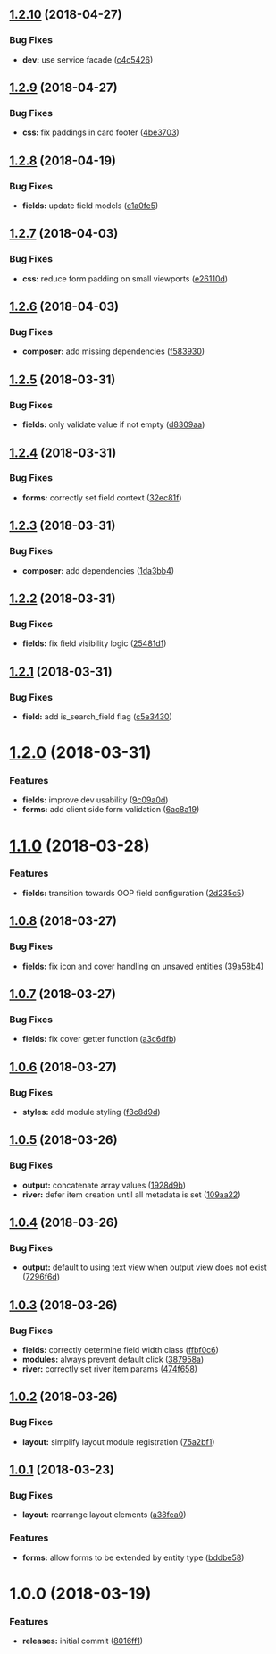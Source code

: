 <a name="1.2.10"></a>
## [1.2.10](https://github.com/hypeJunctionPro/Elgg3-hypePost/compare/1.2.9...1.2.10) (2018-04-27)


### Bug Fixes

* **dev:** use service facade ([c4c5426](https://github.com/hypeJunctionPro/Elgg3-hypePost/commit/c4c5426))



<a name="1.2.9"></a>
## [1.2.9](https://github.com/hypeJunctionPro/Elgg3-hypePost/compare/1.2.8...1.2.9) (2018-04-27)


### Bug Fixes

* **css:** fix paddings in card footer ([4be3703](https://github.com/hypeJunctionPro/Elgg3-hypePost/commit/4be3703))



<a name="1.2.8"></a>
## [1.2.8](https://github.com/hypeJunctionPro/Elgg3-hypePost/compare/1.2.7...1.2.8) (2018-04-19)


### Bug Fixes

* **fields:** update field models ([e1a0fe5](https://github.com/hypeJunctionPro/Elgg3-hypePost/commit/e1a0fe5))



<a name="1.2.7"></a>
## [1.2.7](https://github.com/hypeJunctionPro/Elgg3-hypePost/compare/1.2.6...1.2.7) (2018-04-03)


### Bug Fixes

* **css:** reduce form padding on small viewports ([e26110d](https://github.com/hypeJunctionPro/Elgg3-hypePost/commit/e26110d))



<a name="1.2.6"></a>
## [1.2.6](https://github.com/hypeJunctionPro/Elgg3-hypePost/compare/1.2.5...1.2.6) (2018-04-03)


### Bug Fixes

* **composer:** add missing dependencies ([f583930](https://github.com/hypeJunctionPro/Elgg3-hypePost/commit/f583930))



<a name="1.2.5"></a>
## [1.2.5](https://github.com/hypeJunctionPro/Elgg3-hypePost/compare/1.2.4...1.2.5) (2018-03-31)


### Bug Fixes

* **fields:** only validate value if not empty ([d8309aa](https://github.com/hypeJunctionPro/Elgg3-hypePost/commit/d8309aa))



<a name="1.2.4"></a>
## [1.2.4](https://github.com/hypeJunctionPro/Elgg3-hypePost/compare/1.2.3...1.2.4) (2018-03-31)


### Bug Fixes

* **forms:** correctly set field context ([32ec81f](https://github.com/hypeJunctionPro/Elgg3-hypePost/commit/32ec81f))



<a name="1.2.3"></a>
## [1.2.3](https://github.com/hypeJunctionPro/Elgg3-hypePost/compare/1.2.2...1.2.3) (2018-03-31)


### Bug Fixes

* **composer:** add dependencies ([1da3bb4](https://github.com/hypeJunctionPro/Elgg3-hypePost/commit/1da3bb4))



<a name="1.2.2"></a>
## [1.2.2](https://github.com/hypeJunctionPro/Elgg3-hypePost/compare/1.2.1...1.2.2) (2018-03-31)


### Bug Fixes

* **fields:** fix field visibility logic ([25481d1](https://github.com/hypeJunctionPro/Elgg3-hypePost/commit/25481d1))



<a name="1.2.1"></a>
## [1.2.1](https://github.com/hypeJunctionPro/Elgg3-hypePost/compare/1.2.0...1.2.1) (2018-03-31)


### Bug Fixes

* **field:** add is_search_field flag ([c5e3430](https://github.com/hypeJunctionPro/Elgg3-hypePost/commit/c5e3430))



<a name="1.2.0"></a>
# [1.2.0](https://github.com/hypeJunctionPro/Elgg3-hypePost/compare/1.1.0...1.2.0) (2018-03-31)


### Features

* **fields:** improve dev usability ([9c09a0d](https://github.com/hypeJunctionPro/Elgg3-hypePost/commit/9c09a0d))
* **forms:** add client side form validation ([6ac8a19](https://github.com/hypeJunctionPro/Elgg3-hypePost/commit/6ac8a19))



<a name="1.1.0"></a>
# [1.1.0](https://github.com/hypeJunctionPro/Elgg3-hypePost/compare/1.0.8...1.1.0) (2018-03-28)


### Features

* **fields:** transition towards OOP field configuration ([2d235c5](https://github.com/hypeJunctionPro/Elgg3-hypePost/commit/2d235c5))



<a name="1.0.8"></a>
## [1.0.8](https://github.com/hypeJunctionPro/Elgg3-hypePost/compare/1.0.7...1.0.8) (2018-03-27)


### Bug Fixes

* **fields:** fix icon and cover handling on unsaved entities ([39a58b4](https://github.com/hypeJunctionPro/Elgg3-hypePost/commit/39a58b4))



<a name="1.0.7"></a>
## [1.0.7](https://github.com/hypeJunctionPro/Elgg3-hypePost/compare/1.0.6...1.0.7) (2018-03-27)


### Bug Fixes

* **fields:** fix cover getter function ([a3c6dfb](https://github.com/hypeJunctionPro/Elgg3-hypePost/commit/a3c6dfb))



<a name="1.0.6"></a>
## [1.0.6](https://github.com/hypeJunctionPro/Elgg3-hypePost/compare/1.0.5...1.0.6) (2018-03-27)


### Bug Fixes

* **styles:** add module styling ([f3c8d9d](https://github.com/hypeJunctionPro/Elgg3-hypePost/commit/f3c8d9d))



<a name="1.0.5"></a>
## [1.0.5](https://github.com/hypeJunctionPro/Elgg3-hypePost/compare/1.0.4...1.0.5) (2018-03-26)


### Bug Fixes

* **output:** concatenate array values ([1928d9b](https://github.com/hypeJunctionPro/Elgg3-hypePost/commit/1928d9b))
* **river:** defer item creation until all metadata is set ([109aa22](https://github.com/hypeJunctionPro/Elgg3-hypePost/commit/109aa22))



<a name="1.0.4"></a>
## [1.0.4](https://github.com/hypeJunctionPro/Elgg3-hypePost/compare/1.0.3...1.0.4) (2018-03-26)


### Bug Fixes

* **output:** default to using text view when output view does not exist ([7296f6d](https://github.com/hypeJunctionPro/Elgg3-hypePost/commit/7296f6d))



<a name="1.0.3"></a>
## [1.0.3](https://github.com/hypeJunctionPro/Elgg3-hypePost/compare/1.0.2...1.0.3) (2018-03-26)


### Bug Fixes

* **fields:** correctly determine field width class ([ffbf0c6](https://github.com/hypeJunctionPro/Elgg3-hypePost/commit/ffbf0c6))
* **modules:** always prevent default click ([387958a](https://github.com/hypeJunctionPro/Elgg3-hypePost/commit/387958a))
* **river:** correctly set river item params ([474f658](https://github.com/hypeJunctionPro/Elgg3-hypePost/commit/474f658))



<a name="1.0.2"></a>
## [1.0.2](https://github.com/hypeJunctionPro/Elgg3-hypePost/compare/1.0.1...1.0.2) (2018-03-26)


### Bug Fixes

* **layout:** simplify layout module registration ([75a2bf1](https://github.com/hypeJunctionPro/Elgg3-hypePost/commit/75a2bf1))



<a name="1.0.1"></a>
## [1.0.1](https://github.com/hypeJunctionPro/Elgg3-hypePost/compare/1.0.0...1.0.1) (2018-03-23)


### Bug Fixes

* **layout:** rearrange layout elements ([a38fea0](https://github.com/hypeJunctionPro/Elgg3-hypePost/commit/a38fea0))


### Features

* **forms:** allow forms to be extended by entity type ([bddbe58](https://github.com/hypeJunctionPro/Elgg3-hypePost/commit/bddbe58))



<a name="1.0.0"></a>
# 1.0.0 (2018-03-19)


### Features

* **releases:** initial commit ([8016ff1](https://github.com/hypeJunctionPro/Elgg3-hypePost/commit/8016ff1))



